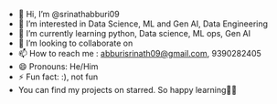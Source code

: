 - 👋 Hi, I’m @srinathabburi09
- 👀 I’m interested in Data Science, ML and Gen AI, Data Engineering
- 🌱 I’m currently learning python, Data science, ML ops, Gen AI
- 💞️ I’m looking to collaborate on 
- 📫 How to reach me : abburisrinath09@gmail.com, 9390282405
- 😄 Pronouns: He/Him
- ⚡ Fun fact: :), not fun
- You can find my projects on starred. So happy learning✌🏼

<!---
srinathabburi09/srinathabburi09 is a ✨ special ✨ repository because its `README.md` (this file) appears on your GitHub profile.
You can click the Preview link to take a look at your changes.
--->
